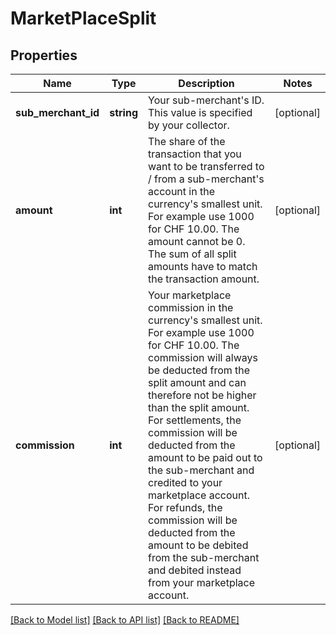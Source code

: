# MarketPlaceSplit

## Properties
Name | Type | Description | Notes
------------ | ------------- | ------------- | -------------
**sub_merchant_id** | **string** | Your sub-merchant&#x27;s ID. This value is specified by your collector. | [optional] 
**amount** | **int** | The share of the transaction that you want to be transferred to / from a sub-merchant&#x27;s account in the currency&#x27;s smallest unit. For example use 1000 for CHF 10.00. The amount cannot be 0. The sum of all split amounts have to match the transaction amount. | [optional] 
**commission** | **int** | Your marketplace commission in the currency&#x27;s smallest unit. For example use 1000 for CHF 10.00. The commission will always be deducted from the split amount and can therefore not be higher than the split amount. For settlements, the commission will be deducted from the amount to be paid out to the sub-merchant and credited to your marketplace account. For refunds, the commission will be deducted from the amount to be debited from the sub-merchant and debited instead from your marketplace account. | [optional] 

[[Back to Model list]](../../README.md#documentation-for-models) [[Back to API list]](../../README.md#documentation-for-api-endpoints) [[Back to README]](../../README.md)

